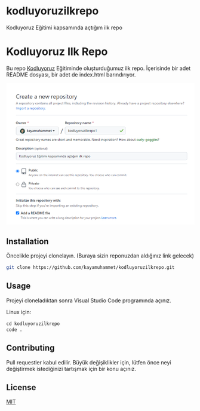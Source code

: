 # kodluyoruzilkrepo
Kodluyoruz Eğitimi kapsamında açtığım ilk repo



# Kodluyoruz Ilk Repo

Bu repo [Kodluyoruz](https://www.kodluyoruz.org) Eğitiminde oluşturduğumuz ilk repo. İçerisinde bir adet README dosyası, bir adet de index.html barındırıyor.

![github](github.png)

## Installation

Öncelikle projeyi clonelayın. (Buraya sizin reponuzdan aldığınız link gelecek)

```bash
git clone https://github.com/kayamuhammet/kodluyoruzilkrepo.git
```

## Usage

Projeyi cloneladıktan sonra Visual Studio Code programında açınız.

Linux için:
```linux
cd kodluyoruzilkrepo
code .
```

## Contributing
Pull requestler kabul edilir. Büyük değişiklikler için, lütfen önce neyi değiştirmek istediğinizi tartışmak için bir konu açınız.


## License
[MIT](https://choosealicense.com/licenses/mit/)
